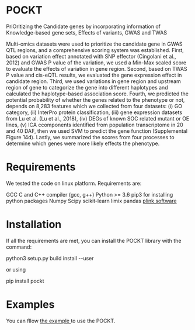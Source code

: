 # POCKT
PriOritizing the Candidate genes by incorporating  information of Knowledge-based gene sets, Effects of variants, GWAS and TWAS

Multi-omics datasets were used to prioritize the candidate gene in GWAS QTL regions, and a comprehensive scoring system was established. First, based on variation effect annotated with SNP effector (Cingolani et al., 2012) and GWAS P value of the variation, we used a Min-Max scaled score to evaluate the effects of variation in gene region. Second, based on TWAS P value and cis-eQTL results, we evaluated the gene expression effect in candidate region. Third, we used variations in gene region and upstream region of gene to categorize the gene into different haplotypes and calculated the haplotype-based association score. Fourth, we predicted the potential probability of whether the genes related to the phenotype or not, depends on 8,283 features which we collected from four datasets: (i) GO category, (ii) InterPro protein classification, (iii) gene expression datasets from Lu et al. (Lu et al., 2018), (iv) DEGs of known SOC related mutant or OE lines, (v) ICA ccomponents identified from population transcriptome in 20 and 40 DAF, then we used SVM to predict the gene function (Supplemental Figure 14d). Lastly, we summarized the scores from four processes to determine which genes were more likely effects the phenotype. 

# Requirements
We tested the code on linux platform. 
Requirements are:

GCC C and C++ compiler (gcc, g++)
Python >= 3.6
pip3 for installing python packages
Numpy
Scipy
scikit-learn
limix
pandas
<a href = 'https://www.cog-genomics.org/plink2/'> plink software</a>

# Installation
If all the requirements are met, you can install the POCKT library with the command:

python3 setup.py build install --user

or using

pip install pockt


# Examples

You can fllow <a href='./examples/POCKT_example.ipynb'> the example </a> to use the POCKT.
